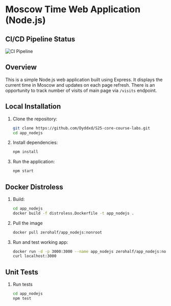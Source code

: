 # Moscow Time Web Application (Node.js)

## CI/CD Pipeline Status

![CI Pipeline](https://github.com/Dyddxd/S25-core-course-labs/actions/workflows/nodejs-ci.yml/badge.svg?branch=lab3)

## Overview
This is a simple Node.js web application built using Express. It displays the current time in Moscow and updates on each page refresh.
There is an opportunity to track number of visits of main page via `/visits` endpoint.


## Local Installation
1. Clone the repository:
   ```bash
   git clone https://github.com/Dyddxd/S25-core-course-labs.git
   cd app_nodejs
   ```
2. Install dependencies:
    ```bash
   npm install
    ```
3. Run the application:
    ```bash
   npm start
    ```

## Docker Distroless
1. Build:
   ```bash
   cd app_nodejs
   docker build -f distroless.Dockerfile -t app_nodejs .
   ```
2. Pull the image
   ```bash
   docker pull zerohalf/app_nodejs:nonroot
   ```
3. Run and test working app:
   ```bash
   docker run -d -p 3000:3000 --name app_nodejs zerohalf/app_nodejs:nonroot
   curl localhost:3000
   ```

## Unit Tests
1. Run tests
   ```bash
   cd app_nodejs
   npm test
   ```